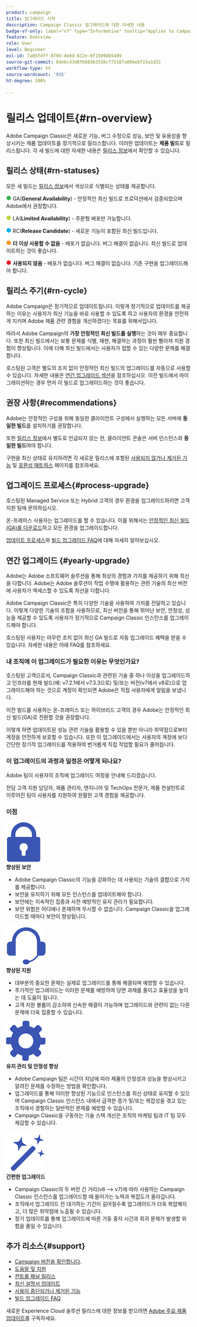```yaml
---
product: campaign
title: 업그레이드 시작
description: Campaign Classic 업그레이드에 대한 자세한 내용
badge-v7-only: label="v7" type="Informative" tooltip="Applies to Campaign Classic v7 only"
feature: Overview
role: User
level: Beginner
exl-id: 7a05fdff-8f9d-4e8d-812e-0f1509db5499
source-git-commit: 8debcd3d8fb883b3316cf75187a86bebf15a1d31
workflow-type: ht
source-wordcount: '935'
ht-degree: 100%

---
```


# 릴리스 업데이트{#rn-overview}



Adobe Campaign Classic은 새로운 기능, 버그 수정으로 성능, 보안 및 유용성을 향상시키는 제품 업데이트를 정기적으로 릴리스합니다. 이러한 업데이트는 **제품 빌드**&#x200B;로 릴리스됩니다. 각 새 빌드에 대한 자세한 내용은 [릴리스 정보](latest-release.md)에서 확인할 수 있습니다.

## 릴리스 상태{#rn-statuses}

모든 새 빌드는 [릴리스 정보](latest-release.md)에서 색상으로 식별되는 상태를 제공합니다.

![](assets/do-not-localize/green3.png) GA(**General Availability**) - 안정적인 최신 빌드로 프로덕션에서 검증되었으며 Adobe에서 권장합니다.

![](assets/do-not-localize/limited3.png) LA(**Limited Availability**) - 주문형 배포만 가능합니다.

![](assets/do-not-localize/blue3.png) RC(**Release Candidate**) - 새로운 기능이 포함된 최신 빌드입니다.

![](assets/do-not-localize/orange3.png) **더 이상 사용할 수 없음** - 배포가 없습니다. 버그 해결이 없습니다. 최신 빌드로 업데이트하는 것이 좋습니다.

![](assets/do-not-localize/red3.png) **사용되지 않음** - 배포가 없습니다. 버그 해결이 없습니다. 기존 구현을 업그레이드해야 합니다.

## 릴리스 주기{#rn-cycle}

Adobe Campaign은 정기적으로 업데이트됩니다. 이렇게 정기적으로 업데이트를 제공하는 이유는 사용자가 최신 기능을 바로 사용할 수 있도록 하고 사용자의 환경을 안전하게 지키며 Adobe 제품 관련 경험을 개선하겠다는 목표를 위해서입니다.

따라서 Adobe Campaign의 **가장 안정적인 최신 빌드를 실행**&#x200B;하는 것이 매우 중요합니다. 또한 최신 빌드에서는 보통 문제를 식별, 재현, 해결하는 과정이 훨씬 빨라져 지원 경험이 향상됩니다. 이에 더해 최신 빌드에서는 사용자가 접할 수 있는 다양한 문제를 해결합니다.

호스팅된 고객은 별도의 조치 없이 안정적인 최신 빌드의 업그레이드를 자동으로 사용할 수 있습니다. 자세한 내용은 [연간 업그레이드 섹션](#yearly-upgrade)을 참조하십시오. 이전 빌드에서 마이그레이션하는 경우 먼저 이 빌드로 업그레이드하는 것이 좋습니다.

## 권장 사항{#recommendations}

Adobe는 안정적인 구성을 위해 동일한 클라이언트 구성에서 실행하는 모든 서버에 **동일한 빌드**&#x200B;를 설치하기를 권장합니다.

또한 [릴리스 정보](latest-release.md)에서 별도로 언급되지 않는 한, 클라이언트 콘솔은 서버 인스턴스와 **동일한 빌드**&#x200B;여야 합니다.

구현을 최신 상태로 유지하려면 각 새로운 릴리스에 포함된 [사용되지 않거나 제거된 기능](../../rn/using/deprecated-features.md) 및 [호환성 매트릭스](../../rn/using/compatibility-matrix.md) 페이지를 참조하세요.

## 업그레이드 프로세스{#process-upgrade}

호스팅된 Managed Service 또는 Hybrid 고객의 경우 환경을 업그레이드하려면 고객 지원 팀에 문의하십시오.

온-프레미스 사용자는 업그레이드를 할 수 있습니다. 이를 위해서는 [안정적인 최신 빌드(GA)를 다운로드](https://experience.adobe.com/#/downloads/content/software-distribution/en/campaign.html)하고 모든 환경을 업그레이드합니다.

[업데이트 프로세스](../../production/using/build-upgrade.md)와 [빌드 업그레이드 FAQ](../../platform/using/faq-build-upgrade.md)에 대해 자세히 알아보십시오.

## 연간 업그레이드 {#yearly-upgrade}

Adobe는 Adobe 소프트웨어 솔루션을 통해 최상의 경험과 가치를 제공하기 위해 최선을 다합니다. Adobe는 Adobe 솔루션이 작업 수행에 활용하는 관련 기술의 최신 버전에 사용자가 액세스할 수 있도록 최선을 다합니다.

Adobe Campaign Classic은 특히 다양한 기술을 사용하여 가치를 전달하고 있습니다. 이렇게 다양한 기술의 조합을 사용하므로, 최신 버전을 통해 뛰어난 보안, 안정성, 성능을 제공할 수 있도록 사용자가 정기적으로 Campaign Classic 인스턴스를 업그레이드해야 합니다.

호스팅된 사용자는 아무런 조치 없이 최신 GA 빌드로 자동 업그레이드 혜택을 받을 수 있습니다. 자세한 내용은 아래 FAQ를 참조하세요.

### 내 조직에 이 업그레이드가 필요한 이유는 무엇인가요?

호스팅된 고객으로서, Campaign Classic과 관련된 기술 중 하나 이상을 업그레이드하고 인프라를 현재 빌드(예: v7.2.1에서 v7.3.3으로) 및/또는 버전(v7에서 v8로)으로 업그레이드해야 하는 것으로 계정이 확인되면 Adobe은 직접 사용자에게 알림을 보냅니다.

이전 빌드를 사용하는 온-프레미스 또는 하이브리드 고객의 경우 Adobe는 안정적인 최신 빌드(GA)로 전환할 것을 권장합니다.

이렇게 하면 업데이트된 성능 관련 기술을 활용할 수 있을 뿐만 아니라 취약점으로부터 계정을 안전하게 보호할 수 있습니다. 또한 이 업그레이드에서는 사용자의 계정에 보다 간단한 정기적 업그레이드를 적용하여 번거롭게 직접 작업할 필요가 줄어듭니다.

### 이 업그레이드의 과정과 일정은 어떻게 되나요?

Adobe 팀이 사용자의 조직에 업그레이드 여정을 안내해 드리겠습니다.

전담 고객 지원 담당자, 제품 관리자, 엔지니어 및 TechOps 전문가, 제품 컨설턴트로 이루어진 팀이 사용자를 지원하여 원활한 고객 경험을 제공합니다.

### 이점

<tr>
  <td>
      <img alt="보안" src="assets/do-not-localize/security.png"/>
    <div>
    <strong>향상된 보안</strong>
    </div>
    <ul>
    <li>Adobe Campaign Classic의 기능을 강화하는 데 사용되는 기술의 결합으로 가치를 제공합니다.</li>
    <li>보안을 유지하기 위해 모든 인스턴스를 업데이트해야 합니다.</li>
    <li>보안에는 지속적인 집중과 사전 예방적인 유지 관리가 필요합니다.</li>
    <li>보안 위험은 어디에나 존재하며 무시할 수 없습니다. Campaign Classic을 업그레이드할 때마다 보안이 향상됩니다.</li>
    </ul>
  </td>

<td>
      <img alt="지원" src="assets/do-not-localize/support.png" />
    <div>
    <strong>향상된 지원</strong>
    </div>
    <ul>
    <li>대부분의 중요한 문제는 실제로 업그레이드를 통해 해결되며 예방할 수 있습니다.</li>
    <li>주기적인 업그레이드는 이러한 문제를 예방하여 당면 과제를 줄이고 효율성을 높이는 데 도움이 됩니다.</li>
    <li>고객 지원 볼륨이 감소하여 신속한 해결이 가능하며 업그레이드와 관련이 없는 다른 문제에 더욱 집중할 수 있습니다.</li>
    </ul>
  </td>
</tr>

<tr>
  <td>
      <img alt="유지 관리" src="assets/do-not-localize/maintenance.png"/>
    <div>
    <strong>유지 관리 및 안정성 향상</strong>
    </div>
    <ul>
    <li>Adobe Campaign 팀은 시간이 지남에 따라 제품의 안정성과 성능을 향상시키고 알려진 문제를 수정하는 방법을 확인합니다.</li>
    <li>업그레이드를 통해 이러한 향상된 기능으로 인스턴스를 최신 상태로 유지할 수 있으며 Campaign Classic 인스턴스 내에서 급격한 증가 및/또는 복잡성을 겪고 있는 조직에서 경험하는 일반적인 문제를 예방할 수 있습니다.</li>
    <li>Campaign Classic을 구동하는 기술 스택 개선은 조직의 마케팅 팀과 IT 팀 모두 체감할 수 있습니다.</li>
    </ul>
  </td>

<td>
      <img alt="빌드 업그레이드" src="assets/do-not-localize/upgrades.png" />
    <div>
    <strong>간편한 업그레이드</strong>
    </a>
    </div>
    <ul>
    <li>Campaign Classic의 두 버전 간 거리(v6 --&gt; v7)에 따라 사용하는 Campaign Classic 인스턴스를 업그레이드할 때 들어가는 노력과 복잡도가 올라갑니다.</li>
    <li>조직에서 업그레이드 전 대기하는 기간이 길어질수록 업그레이드가 더욱 복잡해지고, 더 많은 취약점에 노출될 수 있습니다.</li>
    <li>정기 업데이트를 통해 업그레이드에 따른 가동 중지 시간과 회귀 문제가 발생할 위험을 줄일 수 있습니다.</li>
    </ul>
  </td>
</tr>
</table>

## 추가 리소스{#support}

* [Campaign 버전을 확인합니다](../../platform/using/launching-adobe-campaign.md#getting-your-campaign-version).
* [도움말 및 지원](../../support.md)
* [컨트롤 패널 릴리스](https://experienceleague.adobe.com/docs/control-panel/using/release-notes.html?lang=ko)
* [최신 설명서 업데이트](../../rn/using/documentation-updates.md)
* [사용이 중단되거나 제거된 기능](../../rn/using/deprecated-features.md)
* [빌드 업그레이드 FAQ](../../platform/using/faq-build-upgrade.md)

새로운 Experience Cloud 솔루션 릴리스에 대한 정보를 받으려면 [Adobe 주요 제품 업데이트](https://www.adobe.com/kr/subscription/priority-product-update.html)를 구독하세요.
